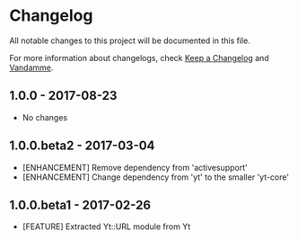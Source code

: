 # Changelog

All notable changes to this project will be documented in this file.

For more information about changelogs, check
[Keep a Changelog](http://keepachangelog.com) and
[Vandamme](http://tech-angels.github.io/vandamme).

## 1.0.0 - 2017-08-23

* No changes

## 1.0.0.beta2 - 2017-03-04

* [ENHANCEMENT] Remove dependency from 'activesupport'
* [ENHANCEMENT] Change dependency from 'yt' to the smaller 'yt-core'

## 1.0.0.beta1 - 2017-02-26

* [FEATURE] Extracted Yt::URL module from Yt
